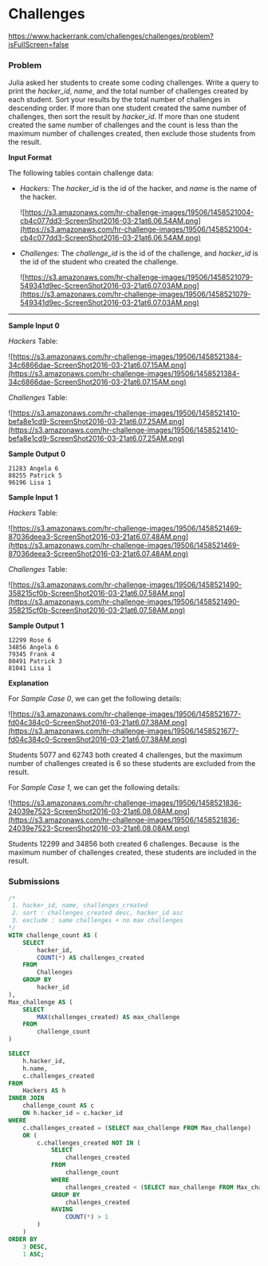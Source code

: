 # Challenges

https://www.hackerrank.com/challenges/challenges/problem?isFullScreen=false

### Problem

Julia asked her students to create some coding challenges. Write a query to print the *hacker_id*, *name*, and the total number of challenges created by each student. Sort your results by the total number of challenges in descending order. If more than one student created the same number of challenges, then sort the result by *hacker_id*. If more than one student created the same number of challenges and the count is less than the maximum number of challenges created, then exclude those students from the result.

**Input Format**

The following tables contain challenge data:

- *Hackers:* The *hacker_id* is the id of the hacker, and *name* is the name of the hacker.
    
    ![https://s3.amazonaws.com/hr-challenge-images/19506/1458521004-cb4c077dd3-ScreenShot2016-03-21at6.06.54AM.png](https://s3.amazonaws.com/hr-challenge-images/19506/1458521004-cb4c077dd3-ScreenShot2016-03-21at6.06.54AM.png)
    
- *Challenges:* The *challenge_id* is the id of the challenge, and *hacker_id* is the id of the student who created the challenge.
    
    ![https://s3.amazonaws.com/hr-challenge-images/19506/1458521079-549341d9ec-ScreenShot2016-03-21at6.07.03AM.png](https://s3.amazonaws.com/hr-challenge-images/19506/1458521079-549341d9ec-ScreenShot2016-03-21at6.07.03AM.png)
    

---

**Sample Input 0**

*Hackers* Table:

![https://s3.amazonaws.com/hr-challenge-images/19506/1458521384-34c6866dae-ScreenShot2016-03-21at6.07.15AM.png](https://s3.amazonaws.com/hr-challenge-images/19506/1458521384-34c6866dae-ScreenShot2016-03-21at6.07.15AM.png)

*Challenges* Table:

![https://s3.amazonaws.com/hr-challenge-images/19506/1458521410-befa8e1cd9-ScreenShot2016-03-21at6.07.25AM.png](https://s3.amazonaws.com/hr-challenge-images/19506/1458521410-befa8e1cd9-ScreenShot2016-03-21at6.07.25AM.png)

**Sample Output 0**

```
21283 Angela 6
88255 Patrick 5
96196 Lisa 1
```

**Sample Input 1**

*Hackers* Table:

![https://s3.amazonaws.com/hr-challenge-images/19506/1458521469-87036deea3-ScreenShot2016-03-21at6.07.48AM.png](https://s3.amazonaws.com/hr-challenge-images/19506/1458521469-87036deea3-ScreenShot2016-03-21at6.07.48AM.png)

*Challenges* Table:

![https://s3.amazonaws.com/hr-challenge-images/19506/1458521490-358215cf0b-ScreenShot2016-03-21at6.07.58AM.png](https://s3.amazonaws.com/hr-challenge-images/19506/1458521490-358215cf0b-ScreenShot2016-03-21at6.07.58AM.png)

**Sample Output 1**

```
12299 Rose 6
34856 Angela 6
79345 Frank 4
80491 Patrick 3
81041 Lisa 1
```

**Explanation**

For *Sample Case 0*, we can get the following details:

![https://s3.amazonaws.com/hr-challenge-images/19506/1458521677-fd04c384c0-ScreenShot2016-03-21at6.07.38AM.png](https://s3.amazonaws.com/hr-challenge-images/19506/1458521677-fd04c384c0-ScreenShot2016-03-21at6.07.38AM.png)

Students 5077 and 62743 both created 4 challenges, but the maximum number of challenges created is 6 so these students are excluded from the result.

For *Sample Case 1*, we can get the following details:

![https://s3.amazonaws.com/hr-challenge-images/19506/1458521836-24039e7523-ScreenShot2016-03-21at6.08.08AM.png](https://s3.amazonaws.com/hr-challenge-images/19506/1458521836-24039e7523-ScreenShot2016-03-21at6.08.08AM.png)

Students 12299 and 34856 both created 6 challenges. Because  is the maximum number of challenges created, these students are included in the result.

### Submissions

```sql
/*
 1. hacker_id, name, challenges_created
 2. sort : challenges_created desc, hacker_id asc
 3. exclude : same challenges + no max challenges
*/
WITH challenge_count AS (
    SELECT
        hacker_id,
        COUNT(*) AS challenges_created
    FROM
        Challenges
    GROUP BY
        hacker_id
),
Max_challenge AS (
    SELECT
        MAX(challenges_created) AS max_challenge
    FROM
        challenge_count
)

SELECT
    h.hacker_id,
    h.name,
    c.challenges_created
FROM
    Hackers AS h
INNER JOIN
    challenge_count AS c
    ON h.hacker_id = c.hacker_id
WHERE
    c.challenges_created = (SELECT max_challenge FROM Max_challenge)
    OR (
        c.challenges_created NOT IN (
            SELECT
                challenges_created
            FROM
                challenge_count
            WHERE
                challenges_created < (SELECT max_challenge FROM Max_challenge)
            GROUP BY
                challenges_created
            HAVING
                COUNT(*) > 1
        )
    )
ORDER BY
    3 DESC,
    1 ASC;
```